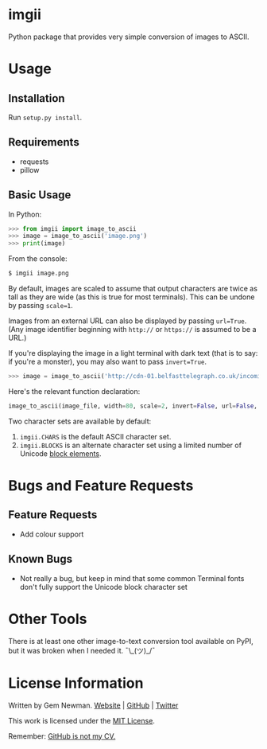 imgii
=====

Python package that provides very simple conversion of images to ASCII.

Usage
=====

Installation
------------

Run `setup.py install`.

Requirements
------------

* requests
* pillow

Basic Usage
-----------

In Python:

```python
>>> from imgii import image_to_ascii
>>> image = image_to_ascii('image.png')
>>> print(image)
```

From the console:

```bash
$ imgii image.png
```

By default, images are scaled to assume that output characters are twice as tall
as they are wide (as this is true for most terminals). This can be undone by
passing `scale=1`.

Images from an external URL can also be displayed by passing `url=True`. (Any
image identifier beginning with `http://` or `https://` is assumed to be a URL.)

If you're displaying the image in a light terminal with dark text (that is to
say: if you're a monster), you may also want to pass `invert=True`.

```python
>>> image = image_to_ascii('http://cdn-01.belfasttelegraph.co.uk/incoming/article31552045.ece/82fe0/ALTERNATES/w620/US%20Monkey%201550.jpg', invert=True, url=True)
```

Here's the relevant function declaration:

```python
image_to_ascii(image_file, width=80, scale=2, invert=False, url=False, chars=CHARS)
```

Two character sets are available by default:

1. `imgii.CHARS` is the default ASCII character set.
2. `imgii.BLOCKS` is an alternate character set using a limited number of Unicode [block elements](https://en.wikipedia.org/wiki/Block_Elements).

Bugs and Feature Requests
=========================

Feature Requests
----------------

* Add colour support

Known Bugs
----------

* Not really a bug, but keep in mind that some common Terminal fonts don't fully support the Unicode block character set

Other Tools
===========

There is at least one other image-to-text conversion tool available on PyPI, but
it was broken when I needed it. ¯\\\_(ツ)\_/¯

License Information
===================

Written by Gem Newman. [Website](http://spurll.com) | [GitHub](https://github.com/spurll/) | [Twitter](https://twitter.com/spurll)

This work is licensed under the [MIT License](http://choosealicense.com/licenses/mit/).

Remember: [GitHub is not my CV.](https://blog.jcoglan.com/2013/11/15/why-github-is-not-your-cv/)
